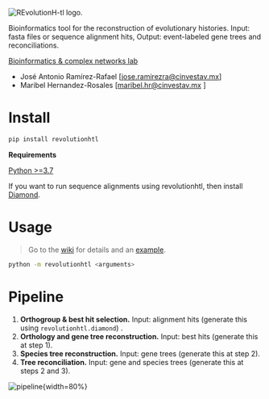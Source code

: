 ![REvolutionH-tl logo.](https://gitlab.com/jarr.tecn/revolutionh-tl/-/raw/master/docs/images/Logo_horizontal.png)

Bioinformatics tool for the reconstruction of evolutionary histories. Input: fasta files or sequence alignment hits, Output: event-labeled gene trees and reconciliations.

[Bioinformatics & complex networks lab](https://ira.cinvestav.mx/ingenieriagenetica/dra-maribel-hernandez-rosales/bioinformatica-y-redes-complejas/)

- José Antonio Ramírez-Rafael [jose.ramirezra@cinvestav.mx]
- Maribel Hernandez-Rosales [maribel.hr@cinvestav.mx ]

# Install

```bash
pip install revolutionhtl
```

**Requirements**

[Python >=3.7 ](https://www.python.org/)

If you want to run sequence alignments using revolutionhtl, then install [Diamond](https://github.com/bbuchfink/diamond).

# Usage

> Go to the [wiki](https://gitlab.com/jarr.tecn/revolutionh-tl/-/blob/master/docs/wiki.md?ref_type=heads) for details and an [example](https://gitlab.com/jarr.tecn/revolutionh-tl/-/blob/master/docs/example.md?ref_type=heads).

```bash
python -m revolutionhtl <arguments>
```

# Pipeline

1. **Orthogroup & best hit selection.** Input: alignment hits (generate this using `revolutionhtl.diamond`) .
2. **Orthology and gene tree reconstruction.** Input: best hits (generate this at step 1).
3. **Species tree reconstruction.** Input: gene trees (generate this at step 2).
4. **Tree reconciliation.** Input: gene and species trees (generate this at steps 2 and 3).

![pipeline](https://gitlab.com/jarr.tecn/revolutionh-tl/-/raw/master/docs/images/revolution_diagram.png){width=80%}

